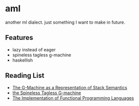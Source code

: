 # aml
another ml dialect. just something I want to make in future.

## Features
- lazy instead of eager
- spineless tagless g-machine
- haskellish

## Reading List 
- [The G-Machine as a Representation of Stack Semantics](https://link.springer.com/content/pdf/10.1007/3-540-18317-5_4.pdf)
- [the Spineless Tagless G-machine](https://www.microsoft.com/en-us/research/wp-content/uploads/1992/04/spineless-tagless-gmachine.pdf)
- [The Implementation of Functional Programming Languages](https://www.microsoft.com/en-us/research/wp-content/uploads/1987/01/slpj-book-1987-small.pdf)
